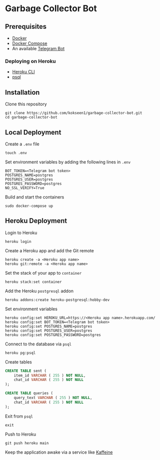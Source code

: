 # Garbage Collector Bot

## Prerequisites

- [Docker](https://docs.docker.com/get-docker/)
- [Docker Compose](https://docs.docker.com/compose/install/)
- An available [Telegram Bot](https://t.me/botfather/)

### Deploying on Heroku

- [Heroku CLI](https://devcenter.heroku.com/articles/heroku-cli)
- [psql](https://www.postgresql.org/download/)

## Installation

Clone this repository

```shell
git clone https://github.com/kokseen1/garbage-collector-bot.git
cd garbage-collector-bot
```

## Local Deployment

Create a `.env` file

```shell
touch .env
```

Set environment variables by adding the following lines in `.env`

```
BOT_TOKEN=<Telegram bot token>
POSTGRES_NAME=postgres
POSTGRES_USER=postgres
POSTGRES_PASSWORD=postgres
NO_SSL_VERIFY=True
```

Build and start the containers

```shell
sudo docker-compose up
```

## Heroku Deployment

Login to Heroku

```shell
heroku login
```

Create a Heroku app and add the Git remote

```shell
heroku create -a <Heroku app name>
heroku git:remote -a <Heroku app name>
```

Set the stack of your app to `container`

```shell
heroku stack:set container
```

Add the Heroku `postgresql` addon

```shell
heroku addons:create heroku-postgresql:hobby-dev
```

Set environment variables

```shell
heroku config:set HEROKU_URL=https://<Heroku app name>.herokuapp.com/
heroku config:set BOT_TOKEN=<Telegram bot token>
heroku config:set POSTGRES_NAME=postgres
heroku config:set POSTGRES_USER=postgres
heroku config:set POSTGRES_PASSWORD=postgres
```

Connect to the database via `psql`

```shell
heroku pg:psql
```

Create tables

```sql
CREATE TABLE sent (
	item_id VARCHAR ( 255 ) NOT NULL,
	chat_id VARCHAR ( 255 ) NOT NULL
);

CREATE TABLE queries (
	query_text VARCHAR ( 255 ) NOT NULL,
	chat_id VARCHAR ( 255 ) NOT NULL
);
```

Exit from `psql`
```shell
exit
```

Push to Heroku

```shell
git push heroku main
```

Keep the application awake via a service like [Kaffeine](https://kaffeine.herokuapp.com/)
